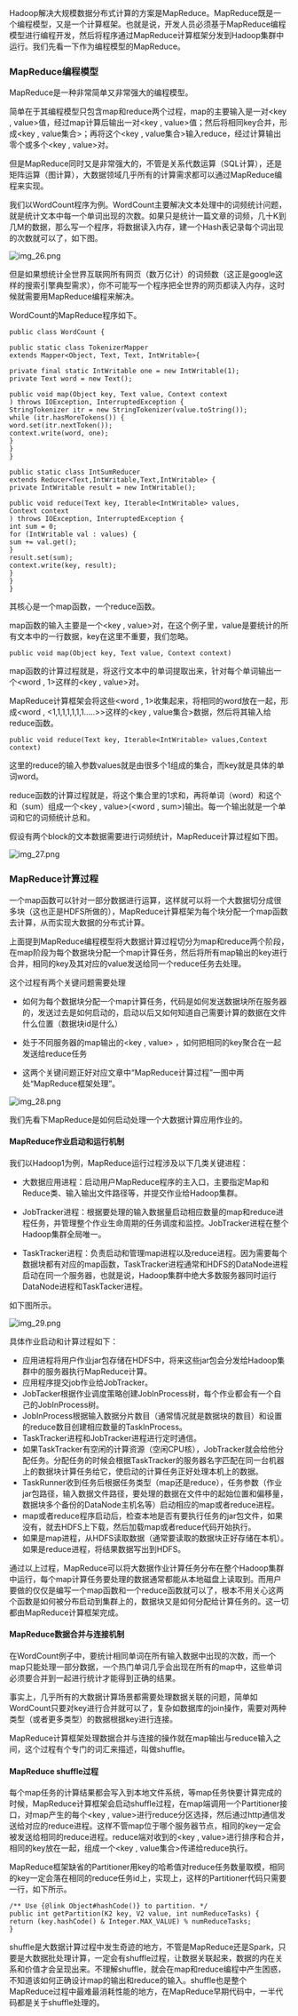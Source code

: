 Hadoop解决大规模数据分布式计算的方案是MapReduce。MapReduce既是一个编程模型，又是一个计算框架。也就是说，开发人员必须基于MapReduce编程模型进行编程开发，然后将程序通过MapReduce计算框架分发到Hadoop集群中运行。我们先看一下作为编程模型的MapReduce。

### MapReduce编程模型

MapReduce是一种非常简单又非常强大的编程模型。

简单在于其编程模型只包含map和reduce两个过程，map的主要输入是一对<key , value>值，经过map计算后输出一对<key , value>值；然后将相同key合并，形成<key , value集合>；再将这个<key , value集合>输入reduce，经过计算输出零个或多个<key , value>对。

但是MapReduce同时又是非常强大的，不管是关系代数运算（SQL计算），还是矩阵运算（图计算），大数据领域几乎所有的计算需求都可以通过MapReduce编程来实现。

我们以WordCount程序为例。WordCount主要解决文本处理中的词频统计问题，就是统计文本中每一个单词出现的次数。如果只是统计一篇文章的词频，几十K到几M的数据，那么写一个程序，将数据读入内存，建一个Hash表记录每个词出现的次数就可以了，如下图。


![img_26.png](img_26.png)

但是如果想统计全世界互联网所有网页（数万亿计）的词频数（这正是google这样的搜索引擎典型需求），你不可能写一个程序把全世界的网页都读入内存，这时候就需要用MapReduce编程来解决。

WordCount的MapReduce程序如下。

```
public class WordCount {

public static class TokenizerMapper
extends Mapper<Object, Text, Text, IntWritable>{

private final static IntWritable one = new IntWritable(1);
private Text word = new Text();

public void map(Object key, Text value, Context context
) throws IOException, InterruptedException {
StringTokenizer itr = new StringTokenizer(value.toString());
while (itr.hasMoreTokens()) {
word.set(itr.nextToken());
context.write(word, one);
}
}
}

public static class IntSumReducer
extends Reducer<Text,IntWritable,Text,IntWritable> {
private IntWritable result = new IntWritable();

public void reduce(Text key, Iterable<IntWritable> values,
Context context
) throws IOException, InterruptedException {
int sum = 0;
for (IntWritable val : values) {
sum += val.get();
}
result.set(sum);
context.write(key, result);
}
}
}
```
其核心是一个map函数，一个reduce函数。

map函数的输入主要是一个<key , value>对，在这个例子里，value是要统计的所有文本中的一行数据，key在这里不重要，我们忽略。
```
public void map(Object key, Text value, Context context)
```
map函数的计算过程就是，将这行文本中的单词提取出来，针对每个单词输出一个<word , 1>这样的<key , value>对。

MapReduce计算框架会将这些<word , 1>收集起来，将相同的word放在一起，形成<word , <1,1,1,1,1,1,1.....>>这样的<key , value集合>数据，然后将其输入给reduce函数。
```
public void reduce(Text key, Iterable<IntWritable> values,Context context)
```
这里的reduce的输入参数values就是由很多个1组成的集合，而key就是具体的单词word。

reduce函数的计算过程就是，将这个集合里的1求和，再将单词（word）和这个和（sum）组成一个<key , value>(<word , sum>)输出。每一个输出就是一个单词和它的词频统计总和。

假设有两个block的文本数据需要进行词频统计，MapReduce计算过程如下图。

![img_27.png](img_27.png)

### MapReduce计算过程


一个map函数可以针对一部分数据进行运算，这样就可以将一个大数据切分成很多块（这也正是HDFS所做的），MapReduce计算框架为每个块分配一个map函数去计算，从而实现大数据的分布式计算。

上面提到MapReduce编程模型将大数据计算过程切分为map和reduce两个阶段，在map阶段为每个数据块分配一个map计算任务，然后将所有map输出的key进行合并，相同的key及其对应的value发送给同一个reduce任务去处理。

这个过程有两个关键问题需要处理

* 如何为每个数据块分配一个map计算任务，代码是如何发送数据块所在服务器的，发送过去是如何启动的，启动以后又如何知道自己需要计算的数据在文件什么位置（数据块id是什么）

* 处于不同服务器的map输出的<key , value> ，如何把相同的key聚合在一起发送给reduce任务

* 这两个关键问题正好对应文章中“MapReduce计算过程”一图中两处“MapReduce框架处理”。


![img_28.png](img_28.png)

我们先看下MapReduce是如何启动处理一个大数据计算应用作业的。

#### MapReduce作业启动和运行机制

我们以Hadoop1为例，MapReduce运行过程涉及以下几类关键进程：

* 大数据应用进程：启动用户MapReduce程序的主入口，主要指定Map和Reduce类、输入输出文件路径等，并提交作业给Hadoop集群。

* JobTracker进程：根据要处理的输入数据量启动相应数量的map和reduce进程任务，并管理整个作业生命周期的任务调度和监控。JobTracker进程在整个Hadoop集群全局唯一。

* TaskTracker进程：负责启动和管理map进程以及reduce进程。因为需要每个数据块都有对应的map函数，TaskTracker进程通常和HDFS的DataNode进程启动在同一个服务器，也就是说，Hadoop集群中绝大多数服务器同时运行DataNode进程和TaskTacker进程。

如下图所示。


![img_29.png](img_29.png)

具体作业启动和计算过程如下：

* 应用进程将用户作业jar包存储在HDFS中，将来这些jar包会分发给Hadoop集群中的服务器执行MapReduce计算。
* 应用程序提交job作业给JobTracker。
* JobTacker根据作业调度策略创建JobInProcess树，每个作业都会有一个自己的JobInProcess树。
* JobInProcess根据输入数据分片数目（通常情况就是数据块的数目）和设置的reduce数目创建相应数量的TaskInProcess。
* TaskTracker进程和JobTracker进程进行定时通信。
* 如果TaskTracker有空闲的计算资源（空闲CPU核），JobTracker就会给他分配任务。分配任务的时候会根据TaskTracker的服务器名字匹配在同一台机器上的数据块计算任务给它，使启动的计算任务正好处理本机上的数据。
* TaskRunner收到任务后根据任务类型（map还是reduce），任务参数（作业jar包路径，输入数据文件路径，要处理的数据在文件中的起始位置和偏移量，数据块多个备份的DataNode主机名等）启动相应的map或者reduce进程。
* map或者reduce程序启动后，检查本地是否有要执行任务的jar包文件，如果没有，就去HDFS上下载，然后加载map或者reduce代码开始执行。
* 如果是map进程，从HDFS读取数据（通常要读取的数据块正好存储在本机）。如果是reduce进程，将结果数据写出到HDFS。

通过以上过程，MapReduce可以将大数据作业计算任务分布在整个Hadoop集群中运行，每个map计算任务要处理的数据通常都能从本地磁盘上读取到。而用户要做的仅仅是编写一个map函数和一个reduce函数就可以了，根本不用关心这两个函数是如何被分布启动到集群上的，数据块又是如何分配给计算任务的。这一切都由MapReduce计算框架完成。

#### MapReduce数据合并与连接机制
在WordCount例子中，要统计相同单词在所有输入数据中出现的次数，而一个map只能处理一部分数据，一个热门单词几乎会出现在所有的map中，这些单词必须要合并到一起进行统计才能得到正确的结果。

事实上，几乎所有的大数据计算场景都需要处理数据关联的问题，简单如WordCount只要对key进行合并就可以了，复杂如数据库的join操作，需要对两种类型（或者更多类型）的数据根据key进行连接。

MapReduce计算框架处理数据合并与连接的操作就在map输出与reduce输入之间，这个过程有个专门的词汇来描述，叫做shuffle。

#### MapReduce shuffle过程
每个map任务的计算结果都会写入到本地文件系统，等map任务快要计算完成的时候，MapReduce计算框架会启动shuffle过程，在map端调用一个Partitioner接口，对map产生的每个<key , value>进行reduce分区选择，然后通过http通信发送给对应的reduce进程。这样不管map位于哪个服务器节点，相同的key一定会被发送给相同的reduce进程。reduce端对收到的<key , value>进行排序和合并，相同的key放在一起，组成一个<key , value集合>传递给reduce执行。

MapReduce框架缺省的Partitioner用key的哈希值对reduce任务数量取模，相同的key一定会落在相同的reduce任务id上，实现上，这样的Partitioner代码只需要一行，如下所示。

```
/** Use {@link Object#hashCode()} to partition. */ 
public int getPartition(K2 key, V2 value, int numReduceTasks) { 
return (key.hashCode() & Integer.MAX_VALUE) % numReduceTasks; 
}
```

shuffle是大数据计算过程中发生奇迹的地方，不管是MapReduce还是Spark，只要是大数据批处理计算，一定会有shuffle过程，让数据关联起来，数据的内在关系和价值才会呈现出来。不理解shuffle，就会在map和reduce编程中产生困惑，不知道该如何正确设计map的输出和reduce的输入。shuffle也是整个MapReduce过程中最难最消耗性能的地方，在MapReduce早期代码中，一半代码都是关于shuffle处理的。
